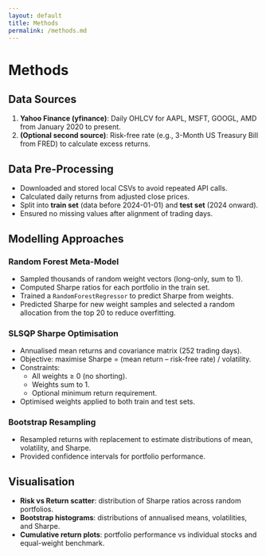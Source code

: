 ```yaml
---
layout: default
title: Methods
permalink: /methods.md
---
```


# Methods

## Data Sources
1. **Yahoo Finance (yfinance)**: Daily OHLCV for AAPL, MSFT, GOOGL, AMD from January 2020 to present.  
2. **(Optional second source)**: Risk-free rate (e.g., 3-Month US Treasury Bill from FRED) to calculate excess returns.  

## Data Pre-Processing
- Downloaded and stored local CSVs to avoid repeated API calls.  
- Calculated daily returns from adjusted close prices.  
- Split into **train set** (data before 2024-01-01) and **test set** (2024 onward).  
- Ensured no missing values after alignment of trading days.  

## Modelling Approaches

### Random Forest Meta-Model
- Sampled thousands of random weight vectors (long-only, sum to 1).  
- Computed Sharpe ratios for each portfolio in the train set.  
- Trained a `RandomForestRegressor` to predict Sharpe from weights.  
- Predicted Sharpe for new weight samples and selected a random allocation from the top 20 to reduce overfitting.  

### SLSQP Sharpe Optimisation
- Annualised mean returns and covariance matrix (252 trading days).  
- Objective: maximise Sharpe = (mean return – risk-free rate) / volatility.  
- Constraints:  
  - All weights ≥ 0 (no shorting).  
  - Weights sum to 1.  
  - Optional minimum return requirement.  
- Optimised weights applied to both train and test sets.  

### Bootstrap Resampling
- Resampled returns with replacement to estimate distributions of mean, volatility, and Sharpe.  
- Provided confidence intervals for portfolio performance.  

## Visualisation
- **Risk vs Return scatter**: distribution of Sharpe ratios across random portfolios.  
- **Bootstrap histograms**: distributions of annualised means, volatilities, and Sharpe.  
- **Cumulative return plots**: portfolio performance vs individual stocks and equal-weight benchmark.  
